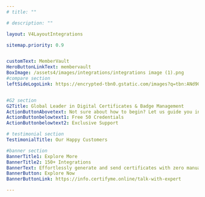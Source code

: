 ```yaml
---
# title: ""

# description: ""

layout: V4LayoutIntegrations

sitemap.priority: 0.9


customText: MemberVault
HeroButtonLinkText: membervault
BoxImage: /assets4/images/integrations/integrations image (1).png
#compare section
leftSideLogoLink: https://encrypted-tbn0.gstatic.com/images?q=tbn:ANd9GcQK80EK8bEDh2DND4kYrZrvXG_-hCOgVmdg2LYRbnHdP2ULt7VlQczajlKYC830LjkCBo0&usqp=CAU


#G2 section
G2Title: Global Leader in Digital Certificates & Badge Management
ActionButtonAbovetext: Not sure about how to begin? Let us guide you in the right direction!
ActionButtonbelowtext1: Free 50 Credentials
ActionButtonbelowtext2: Exclusive Support

# testimonial section
TestimonialTitle: Our Happy Customers   

#banner section
BannerTitle1: Explore More
BannerTitle2: 150+ Integrations
BannerText: Effortlessly generate and send certificates with zero manual intervention using the most advanced digital credential management software of 2023.
BannerButton: Explore Now
BannerButtonLink: https://info.certifyme.online/talk-with-expert

---
```


